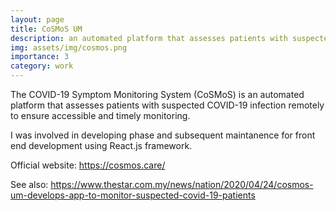 ```yaml
---
layout: page
title: CoSMoS UM
description: an automated platform that assesses patients with suspected COVID-19 infection remotely to ensure accessible and timely monitoring.
img: assets/img/cosmos.png
importance: 3
category: work
---
```


The COVID-19 Symptom Monitoring System (CoSMoS) is an automated platform that assesses patients with suspected COVID-19 infection remotely to ensure accessible and timely monitoring.

I was involved in developing phase and subsequent maintanence for front end development using React.js framework.

Official website: <a href="https://cosmos.care/">https://cosmos.care/</a>

See also: <a href="https://www.thestar.com.my/news/nation/2020/04/24/cosmos-um-develops-app-to-monitor-suspected-covid-19-patients">https://www.thestar.com.my/news/nation/2020/04/24/cosmos-um-develops-app-to-monitor-suspected-covid-19-patients</a>
